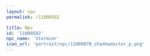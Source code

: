 ```yaml
---
layout: npc
permalink: /11000582

title: Npc
id: '11000582'
npc_name: 'Stormier'
icon_url: 'portrait/npc/11000070_shadowdoctor_p.png'
---
```

